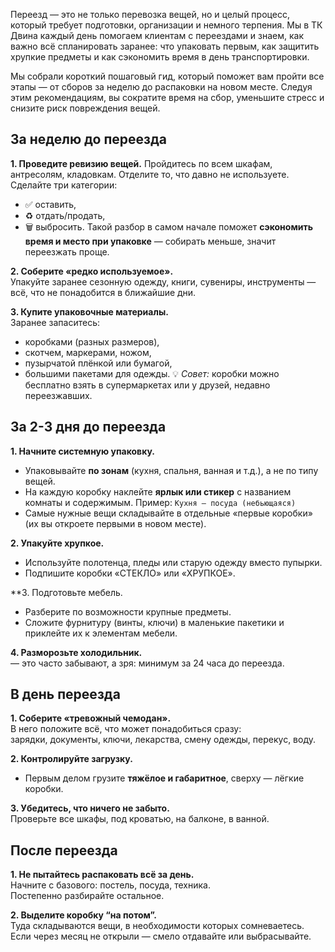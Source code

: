 Переезд — это не только перевозка вещей, но и целый процесс, который требует подготовки, организации и немного терпения. Мы в ТК Двина каждый день помогаем клиентам с переездами и знаем, как важно всё спланировать заранее: что упаковать первым, как защитить хрупкие предметы и как сэкономить время в день транспортировки.

Мы собрали короткий пошаговый гид, который поможет вам пройти все этапы — от сборов за неделю до распаковки на новом месте. Следуя этим рекомендациям, вы сократите время на сбор, уменьшите стресс и снизите риск повреждения вещей.
## За неделю до переезда

**1. Проведите ревизию вещей.**
Пройдитесь по всем шкафам, антресолям, кладовкам.
Отделите то, что давно не используете.
Сделайте три категории:
- ✅ оставить,
- ♻️ отдать/продать,
- 🗑 выбросить.
Такой разбор в самом начале поможет **сэкономить время и место при упаковке** — собирать меньше, значит переезжать проще.

**2. Соберите «редко используемое».**  
Упакуйте заранее сезонную одежду, книги, сувениры, инструменты — всё, что не понадобится в ближайшие дни.

**3. Купите упаковочные материалы.**  
Заранее запаситесь:
- коробками (разных размеров),
- скотчем, маркерами, ножом,
- пузырчатой плёнкой или бумагой,
- большими пакетами для одежды.
💡 _Совет:_ коробки можно бесплатно взять в супермаркетах или у друзей, недавно переезжавших.

## За 2-3 дня до переезда

**1. Начните системную упаковку.**
- Упаковывайте **по зонам** (кухня, спальня, ванная и т.д.), а не по типу вещей.
- На каждую коробку наклейте **ярлык или стикер** с названием комнаты и содержимым.
Пример: `Кухня — посуда (небьющаяся)`
- Самые нужные вещи складывайте в отдельные «первые коробки» (их вы откроете первыми в новом месте).

**2. Упакуйте хрупкое.**
- Используйте полотенца, пледы или старую одежду вместо пупырки.
- Подпишите коробки «СТЕКЛО» или «ХРУПКОЕ».

**3. Подготовьте мебель.
- Разберите по возможности крупные предметы.
- Сложите фурнитуру (винты, ключи) в маленькие пакетики и приклейте их к элементам мебели.

**4. Разморозьте холодильник.**  
— это часто забывают, а зря: минимум за 24 часа до переезда.

## В день переезда

**1. Соберите «тревожный чемодан».**  
В него положите всё, что может понадобиться сразу:  
зарядки, документы, ключи, лекарства, смену одежды, перекус, воду.

**2. Контролируйте загрузку.**
- Первым делом грузите **тяжёлое и габаритное**, сверху — лёгкие коробки.

**3. Убедитесь, что ничего не забыто.**  
Проверьте все шкафы, под кроватью, на балконе, в ванной.

## После переезда 

**1. Не пытайтесь распаковать всё за день.**  
Начните с базового: постель, посуда, техника.  
Постепенно разбирайте остальное.

**2. Выделите коробку “на потом”.**  
Туда складываются вещи, в необходимости которых сомневаетесь. Если через месяц не открыли — смело отдавайте или выбрасывайте.

